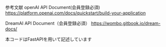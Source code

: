 参考文献
openAI API Document(会員登録必須)
https://platform.openai.com/docs/quickstart/build-your-application

DreamAI API Document（会員登録必須）
https://wombo.gitbook.io/dream-docs/

本コードはFastAPIを用いて記述しています
